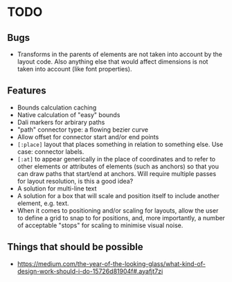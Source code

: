 # TODO

## Bugs

* Transforms in the parents of elements are not taken into account by
  the layout code. Also anything else that would affect dimensions is
  not taken into account (like font properties).

## Features

* Bounds calculation caching
* Native calculation of "easy" bounds
* Dali markers for arbirary paths
* "path" connector type: a flowing bezier curve
* Allow offset for connector start and/or end points
* `[:place]` layout that places something in relation to something
  else. Use case: connector labels.
* `[:at]` to appear generically in the place of coordinates and to
  refer to other elements or attributes of elements (such as anchors)
  so that you can draw paths that start/end at anchors. Will require
  multiple passes for layout resolution, is this a good idea?
* A solution for multi-line text
* A solution for a box that will scale and position itself to include
  another element, e.g. text.
* When it comes to positioning and/or scaling for layouts, allow the
  user to define a grid to snap to for positions, and, more
  importantly, a number of acceptable "stops" for scaling to minimise
  visual noise.

## Things that should be possible

* https://medium.com/the-year-of-the-looking-glass/what-kind-of-design-work-should-i-do-15726d81904f#.ayafjt7zi
